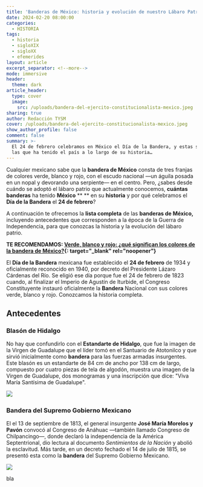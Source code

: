 ```yaml
---
title: 'Banderas de México: historia y evolución de nuestro Lábaro Patrio'
date: 2024-02-20 08:00:00
categories:
  - HISTORIA
tags:
  - historia
  - sigloXIX
  - sigloXX
  - efemerides
layout: article
excerpt_separator: <!--more-->
mode: immersive
header:
  theme: dark
article_header:
  type: cover
  image:
    src: /uploads/bandera-del-ejercito-constitucionalista-mexico.jpeg
sharing: true
author: Redacción TYSM
cover: /uploads/bandera-del-ejercito-constitucionalista-mexico.jpeg
show_author_profile: false
comment: false
summary: >-
  El 24 de febrero celebramos en México el Día de la Bandera, y estas son todas
  las que ha tenido el país a lo largo de su historia…
---
```

Cualquier mexicano sabe que la **bandera de México** consta de tres franjas de colores verde, blanco y rojo, con el escudo nacional —un águila posada en un nopal y devorando una serpiente— en el centro. Pero, ¿sabes desde cuándo se adoptó el lábaro patrio que actualmente conocemos, **cuántas banderas** ha tenido **México** ** ** en su **historia** y por qué celebramos el **Día de la Bandera** el **24 de febrero**?

A continuación te ofrecemos la **lista completa** de las **banderas de México,** incluyendo antecedentes que corresponden a la época de la Guerra de Independencia, para que conozcas la historia y la evolución del lábaro patrio.

**TE RECOMENDAMOS: [Verde, blanco y rojo: ¿qué significan los colores de la bandera de México?](https://blog.tonoysumariachi.com/mexicanisimos/2022/11/24/verde-blanco-y-rojo-que-significan-los-colores-de-bandera-de-mexico.html){: target="_blank" rel="noopener"}**

El **Día de la Bandera** mexicana fue establecido el **24 de febrero** de 1934 y oficialmente reconocido en 1940, por decreto del Presidente Lázaro Cárdenas del Río. Se eligió ese día porque fue el 24 de febrero de 1823 cuando, al finalizar el Imperio de Agustín de Iturbide, el Congreso Constituyente instauró oficialmente la **Bandera** Nacional con sus colores verde, blanco y rojo. Conozcamos la historia completa.

## Antecedentes

### Blasón de Hidalgo

No hay que confundirlo con el **Estandarte de Hidalgo**, que fue la imagen de la Virgen de Guadalupe que el líder tomó en el Santuario de Atotonilco y que sirvió inicialmente como **bandera** para las fuerzas armadas insurgentes. Este blasón es un estandarte de 84 cm de ancho por 138 cm de largo, compuesto por cuatro piezas de tela de algodón, muestra una imagen de la Virgen de Guadalupe, dos monogramas y una inscripción que dice: "Viva María Santísima de Guadalupe".

​​​​![](https://upload.wikimedia.org/wikipedia/commons/thumb/1/1e/Estandarte_1_de_Miguel_Hidalgo_MNH.jpg/598px-Estandarte_1_de_Miguel_Hidalgo_MNH.jpg)

### Bandera del Supremo Gobierno Mexicano

El el 13 de septiembre de 1813, el general insurgente **José María Morelos y Pavón** convocó al Congreso de Anáhuac —también llamado Congreso de Chilpancingo—, donde declaró la independencia de la América Septentrional, dio lectura al documento *Sentimientos de la Nación* y abolió la esclavitud. Más tarde, en un decreto fechado el 14 de julio de 1815, se presentó esta como la **bandera** del Supremo Gobierno Mexicano.

![](https://upload.wikimedia.org/wikipedia/commons/thumb/6/60/Bandera_del_Supremo_Gobierno_Mexicano.svg/1024px-Bandera_del_Supremo_Gobierno_Mexicano.svg.png)

bla